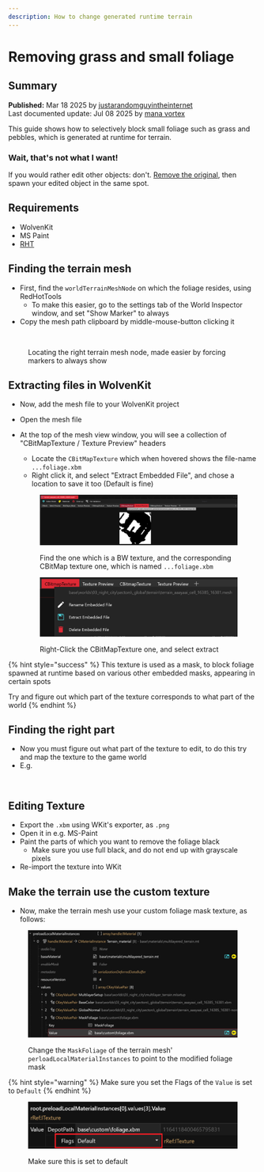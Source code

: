 ```yaml
---
description: How to change generated runtime terrain
---
```


# Removing grass and small foliage

## Summary

**Published:** Mar 18 2025 by [justarandomguyintheinternet](https://github.com/CDPR-Modding-Documentation/Cyberpunk-Modding-Docs/commits?author=justarandomguyintheinternet)\
Last documented update: Jul 08 2025 by [mana vortex](https://app.gitbook.com/u/NfZBoxGegfUqB33J9HXuCs6PVaC3 "mention")

This guide shows how to selectively block small foliage such as grass and pebbles, which is generated at runtime for terrain.

### Wait, that's not what I want!

If you would rather edit other objects: don't. [Remove the original](world-editing-deleting-objects.md), then spawn your edited object in the same spot.

## Requirements

* WolvenKit
* MS Paint
* [RHT](https://github.com/psiberx/cp2077-red-hot-tools)

## Finding the terrain mesh

* First, find the `worldTerrainMeshNode` on which the foliage resides, using RedHotTools
  * To make this easier, go to the settings tab of the World Inspector window, and set "Show Marker" to always
* Copy the mesh path clipboard by middle-mouse-button clicking it

<figure><img src="../../../.gitbook/assets/removingFoliageLocatingMeshNode" alt=""><figcaption><p>Locating the right terrain mesh node, made easier by forcing markers to always show</p></figcaption></figure>

## Extracting files in WolvenKit

* Now, add the mesh file to your WolvenKit project
* Open the mesh file
*   At the top of the mesh view window, you will see a collection of "CBitMapTexture / Texture Preview" headers

    * Locate the `CBitMapTexture` which when hovered shows the file-name `...foliage.xbm`
    * Right click it, and select "Extract Embedded File", and chose a location to save it too (Default is fine)

    <figure><img src="../../../.gitbook/assets/removingFoliageTextre" alt=""><figcaption><p>Find the one which is a BW texture, and the corresponding CBitMap texture one, which is named <code>...foliage.xbm</code></p></figcaption></figure>



    <figure><img src="../../../.gitbook/assets/removingFoliageExtract" alt=""><figcaption><p>Right-Click the CBitMapTexture one, and select extract</p></figcaption></figure>

{% hint style="success" %}
This texture is used as a mask, to block foliage spawned at runtime based on various other embedded masks, appearing in certain spots

Try and figure out which part of the texture corresponds to what part of the world
{% endhint %}

## Finding the right part

* Now you must figure out what part of the texture to edit, to do this try and map the texture to the game world
* E.g.

<figure><img src="../../../.gitbook/assets/removingFoliageLink" alt=""><figcaption></figcaption></figure>

## Editing Texture

* Export the `.xbm` using WKit's exporter, as `.png`
* Open it in e.g. MS-Paint
* Paint the parts of which you want to remove the foliage black
  * Make sure you use full black, and do not end up with grayscale pixels
* Re-import the texture into WKit

## Make the terrain use the custom texture

* Now, make the terrain mesh use your custom foliage mask texture, as follows:

<figure><img src="../../../.gitbook/assets/image (612).png" alt=""><figcaption><p>Change the <code>MaskFoliage</code> of the terrain mesh' <code>perloadLocalMaterialInstances</code> to point to the modified foliage mask</p></figcaption></figure>

{% hint style="warning" %}
Make sure you set the Flags of the `Value` is set to `Default`
{% endhint %}

<figure><img src="../../../.gitbook/assets/foliageRemoveTextureFlags" alt="" width="563"><figcaption><p>Make sure this is set to default</p></figcaption></figure>
